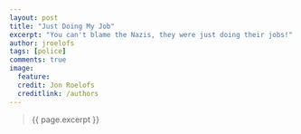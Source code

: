 ```yaml
---
layout: post
title: "Just Doing My Job"
excerpt: "You can't blame the Nazis, they were just doing their jobs!"
author: jroelofs
tags: [police]
comments: true
image:
  feature:
  credit: Jon Roelofs
  creditlink: /authors
---
```


> {{ page.excerpt }}
